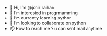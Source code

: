 - 👋 Hi, I’m @johir raihan
- 👀 I’m interested in progrmamming
- 🌱 I’m currently learning python
- 💞️ I’m looking to collaborate on python
- 📫 How to reach me ? u can sent mail anytime

<!---
johir95/johir95 is a ✨ special ✨ repository because its `README.md` (this file) appears on your GitHub profile.
You can click the Preview link to take a look at your changes.
--->
